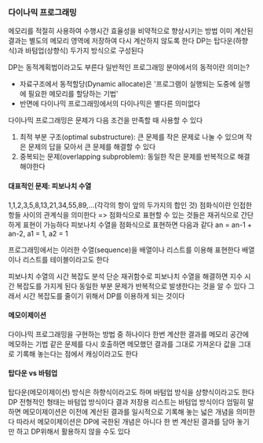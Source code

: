 ### 다이나믹 프로그래밍

메모리를 적절히 사용하여 수행시간 효율성을 비약적으로 향상시키는 방법
이미 계산된 결과는 별도의 메모리 영역에 저장하여 다시 계산하지 않도록 한다
DP는 탑다운(하향식)과 바텀업(상향식) 두가지 방식으로 구성된다

DP는 동적계획법이라고도 부른다
일반적인 프로그래밍 분야에서의 동적이란 의미는?
 -  자료구조에서 동적할당(Dynamic allocate)은 '프로그램이 실행되는 도중에 실행에 필요한 메모리를 할당하는 기법'
 - 반면에 다이나믹 프로그래밍에서의 다이나믹은 별다른 의미없다

다이나믹 프로그래밍은 문제가 다음 조건을 만족할 때 사용할 수 있다
1. 최적 부분 구조(optimal substructure): 큰 문제를 작은 문제로 나눌 수 있으며 작은 문제의 답을 모아서 큰 문제를 해결할 수 있다
2. 중복되는 문제(overlapping subproblem): 동일한 작은 문제를 반복적으로 해결해야한다

#### 대표적인 문제: 피보나치 수열
1,1,2,3,5,8,13,21,34,55,89,...(각각의 항이 앞의 두가지의 합인 것)
점화식이란 인접한 항들 사이의 관계식을 의미한다 => 점화식으로 표현할 수 있는 것들은 재귀식으로 간단하게 표현이 가능하다
피보나치 수열을 점화식으로 표현하면 다음과 같다
an = an-1 + an-2, a1 = 1, a2 = 1

프로그래밍에서는 이러한 수열(sequence)을 배열이나 리스트를 이용해 표현한다
배열이나 리스트를 테이블이라고도 한다

피보나치 수열의 시간 복잡도 분석
단순 재귀함수로 피보나치 수열을 해결하면 지수 시간 복잡도를 가지게 된다
동일한 부분 문제가 반복적으로 발생한다는 것을 알 수 있다
그래서 시간 복잡도를 줄이기 위해서 DP를 이용하게 되는 것이다


#### 메모이제이션
다이나믹 프로그래밍을 구현하는 방법 중 하나이다
한번 계산한 결과를 메모리 공간에 메모하는 기법
같은 문제를 다시 호출하면 메모했던 결과를 그대로 가져온다
값을 그대로 기록해 놓는다는 점에서 캐싱이라고도 한다

#### 탑다운 vs 바텀업
탑다운(메모이제이션) 방식은 하향식이라고도 하며 바텀업 방식을 상향식이라고도 한다
DP 전형적인 형태는 바텀업 방식이다
결과 저장용 리스트는 바텀업 방식이다
엄밀히 말하면 메모이제이션은 이전에 계산된 결과를 일시적으로 기록해 놓는 넓은 개념을 의미한다
따라서 메모이제이션은 DP에 국한된 개념은 아니다
한 번 계산된 결과를 담아 놓기만 하고 DP위해서 활용하지 않을 수도 있다
 



 
